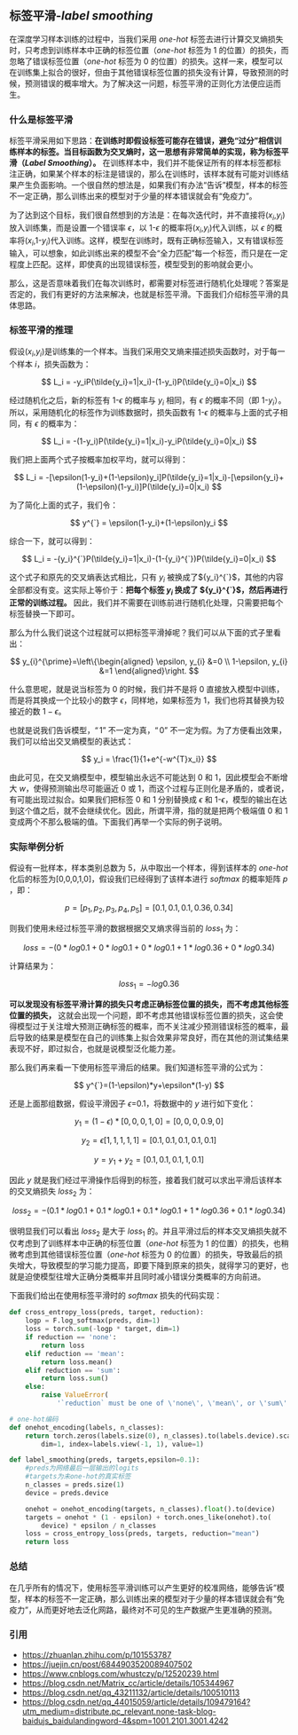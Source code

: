 

## 标签平滑-$label$ $smoothing$

在深度学习样本训练的过程中，当我们采用 $one$-$hot$ 标签去进行计算交叉熵损失时，只考虑到训练样本中正确的标签位置（$one$-$hot$ 标签为 $1$ 的位置）的损失，而忽略了错误标签位置（$one$-$hot$ 标签为 $0$ 的位置）的损失。这样一来，模型可以在训练集上拟合的很好，但由于其他错误标签位置的损失没有计算，导致预测的时候，预测错误的概率增大。为了解决这一问题，标签平滑的正则化方法便应运而生。

### 什么是标签平滑

标签平滑采用如下思路：**在训练时即假设标签可能存在错误，避免“过分”相信训练样本的标签。当目标函数为交叉熵时，这一思想有非常简单的实现，称为标签平滑（$Label$ $Smoothing$）。** 在训练样本中，我们并不能保证所有的样本标签都标注正确，如果某个样本的标注是错误的，那么在训练时，该样本就有可能对训练结果产生负面影响。一个很自然的想法是，如果我们有办法“告诉”模型，样本的标签不一定正确，那么训练出来的模型对于少量的样本错误就会有“免疫力”。

为了达到这个目标，我们很自然想到的方法是：在每次迭代时，并不直接将(${x_i}$,${y_i}$)放入训练集，而是设置一个错误率 $\epsilon$，以 1-$\epsilon$ 的概率将(${x_i}$,${y_i}$)代入训练，以 $\epsilon$ 的概率将(${x_i}$,1-${y_i}$)代入训练。这样，模型在训练时，既有正确标签输入，又有错误标签输入，可以想象，如此训练出来的模型不会“全力匹配”每一个标签，而只是在一定程度上匹配。这样，即使真的出现错误标签，模型受到的影响就会更小。

那么，这是否意味着我们在每次训练时，都需要对标签进行随机化处理呢？答案是否定的，我们有更好的方法来解决，也就是标签平滑。下面我们介绍标签平滑的具体思路。

### 标签平滑的推理

假设(${x_i}$,${y_i}$)是训练集的一个样本。当我们采用交叉熵来描述损失函数时，对于每一个样本 $i$，损失函数为：

$$
L_i = -y_iP(\tilde{y_i}=1|x_i)-(1-y_i)P(\tilde{y_i}=0|x_i)
$$

经过随机化之后，新的标签有 $1$-$\epsilon$ 的概率与 ${y_i}$ 相同，有 $\epsilon$ 的概率不同（即 $1$-${y_i}$）。所以，采用随机化的标签作为训练数据时，损失函数有 1-$\epsilon$ 的概率与上面的式子相同，有 $\epsilon$ 的概率为：

$$
L_i = -(1-y_i)P(\tilde{y_i}=1|x_i)-y_iP(\tilde{y_i}=0|x_i)
$$

我们把上面两个式子按概率加权平均，就可以得到：

$$
L_i = -[\epsilon(1-y_i)+(1-\epsilon)y_i]P(\tilde{y_i}=1|x_i)-[\epsilon{y_i}+(1-\epsilon)(1-y_i)]P(\tilde{y_i}=0|x_i)
$$

为了简化上面的式子，我们令：

$$
y^{`} = \epsilon(1-y_i)+(1-\epsilon)y_i
$$

综合一下，就可以得到：

$$
L_i = -{y_i}^{`}P(\tilde{y_i}=1|x_i)-(1-{y_i}^{`})P(\tilde{y_i}=0|x_i)
$$

这个式子和原先的交叉熵表达式相比，只有 ${y_i}$ 被换成了${y_i}^{`}$，其他的内容全部都没有变。这实际上等价于：**把每个标签 ${y_i}$ 换成了 ${y_i}^{`}\$，然后再进行正常的训练过程。** 因此，我们并不需要在训练前进行随机化处理，只需要把每个标签替换一下即可。

那么为什么我们说这个过程就可以把标签平滑掉呢？我们可以从下面的式子里看出：

$$
y_{i}^{\prime}=\left\{\begin{aligned}
\epsilon, y_{i} &=0 \\
1-\epsilon, y_{i} &=1
\end{aligned}\right.
$$

什么意思呢，就是说当标签为 $0$ 的时候，我们并不是将 $0$ 直接放入模型中训练，而是将其换成一个比较小的数字 $\epsilon$，同样地，如果标签为 $1$，我们也将其替换为较接近的数 $1-{\epsilon}$。

也就是说我们告诉模型，$“1”$ 不一定为真，$“0”$ 不一定为假。为了方便看出效果，我们可以给出交叉熵模型的表达式：

$$
y_i = \frac{1}{1+e^{-w^{T}x_i}}
$$

由此可见，在交叉熵模型中，模型输出永远不可能达到 $0$ 和 $1$，因此模型会不断增大 $w$，使得预测输出尽可能逼近 $0$ 或 $1$，而这个过程与正则化是矛盾的，或者说，有可能出现过拟合。如果我们把标签 $0$ 和 $1$ 分别替换成 ${\epsilon}$ 和 $1$-${\epsilon}$，模型的输出在达到这个值之后，就不会继续优化。因此，所谓平滑，指的就是把两个极端值 $0$ 和 $1$ 变成两个不那么极端的值。下面我们再举一个实际的例子说明。

### 实际举例分析

假设有一批样本，样本类别总数为 $5$，从中取出一个样本，得到该样本的 $one$-$hot$ 化后的标签为[0,0,0,1,0]，假设我们已经得到了该样本进行 $softmax$ 的概率矩阵 $p$ ，即：

$$
p = [p_1, p_2, p_3, p_4, p_5] = [0.1, 0.1, 0.1, 0.36, 0.34]
$$

则我们使用未经过标签平滑的数据根据交叉熵求得当前的 $loss_1$ 为：

$$
loss = -(0*log0.1 + 0*log0.1 + 0*log0.1 + 1*log0.36 + 0*log0.34)
$$

计算结果为：

$$
loss_1 = -log0.36
$$

**可以发现没有标签平滑计算的损失只考虑正确标签位置的损失，而不考虑其他标签位置的损失，** 这就会出现一个问题，即不考虑其他错误标签位置的损失，这会使得模型过于关注增大预测正确标签的概率，而不关注减少预测错误标签的概率，最后导致的结果是模型在自己的训练集上拟合效果非常良好，而在其他的测试集结果表现不好，即过拟合，也就是说模型泛化能力差。

那么我们再来看一下使用标签平滑后的结果。我们知道标签平滑的公式为：

$$
y^{`}=(1-\epsilon)*y+\epsilon*(1-y)
$$

还是上面那组数据，假设平滑因子 $\epsilon$=$0.1$，将数据中的 $y$ 进行如下变化：

$$
y_1 = (1-\epsilon)*[0,0,0,1,0]=[0,0,0,0.9,0]
$$

$$
y_2=\epsilon[1,1,1,1,1]=[0.1,0.1,0.1,0.1,0.1]
$$

$$
y = y_1+y_2=[0.1,0.1,0.1,1,0.1]
$$

因此 $y$ 就是我们经过平滑操作后得到的标签，接着我们就可以求出平滑后该样本的交叉熵损失 $loss_2$ 为：

$$
loss_2 = -(0.1*log0.1 + 0.1*log0.1 + 0.1*log0.1 + 1*log0.36 + 0.1*log0.34)
$$

很明显我们可以看出 $loss_2$ 是大于 $loss_1$ 的。并且平滑过后的样本交叉熵损失就不仅考虑到了训练样本中正确的标签位置（$one$-$hot$ 标签为 $1$ 的位置）的损失，也稍微考虑到其他错误标签位置（$one$-$hot$ 标签为 $0$ 的位置）的损失，导致最后的损失增大，导致模型的学习能力提高，即要下降到原来的损失，就得学习的更好，也就是迫使模型往增大正确分类概率并且同时减小错误分类概率的方向前进。

下面我们给出在使用标签平滑时的 $softmax$ 损失的代码实现：

```python
def cross_entropy_loss(preds, target, reduction):
    logp = F.log_softmax(preds, dim=1)
    loss = torch.sum(-logp * target, dim=1)
    if reduction == 'none':
        return loss
    elif reduction == 'mean':
        return loss.mean()
    elif reduction == 'sum':
        return loss.sum()
    else:
        raise ValueError(
            '`reduction` must be one of \'none\', \'mean\', or \'sum\'.')

# one-hot编码
def onehot_encoding(labels, n_classes):
    return torch.zeros(labels.size(0), n_classes).to(labels.device).scatter_(
        dim=1, index=labels.view(-1, 1), value=1)

def label_smoothing(preds, targets,epsilon=0.1):
	#preds为网络最后一层输出的logits
	#targets为未one-hot的真实标签
    n_classes = preds.size(1)
    device = preds.device

    onehot = onehot_encoding(targets, n_classes).float().to(device)
    targets = onehot * (1 - epsilon) + torch.ones_like(onehot).to(
        device) * epsilon / n_classes
    loss = cross_entropy_loss(preds, targets, reduction="mean")
    return loss
```

### 总结

在几乎所有的情况下，使用标签平滑训练可以产生更好的校准网络，能够告诉”模型，样本的标签不一定正确，那么训练出来的模型对于少量的样本错误就会有“免疫力”，从而更好地去泛化网路，最终对不可见的生产数据产生更准确的预测。

### 引用

- https://zhuanlan.zhihu.com/p/101553787
- https://juejin.cn/post/6844903520089407502
- https://www.cnblogs.com/whustczy/p/12520239.html
- https://blog.csdn.net/Matrix_cc/article/details/105344967
- https://blog.csdn.net/qq_43211132/article/details/100510113
- https://blog.csdn.net/qq_44015059/article/details/109479164?utm_medium=distribute.pc_relevant.none-task-blog-baidujs_baidulandingword-4&spm=1001.2101.3001.4242



